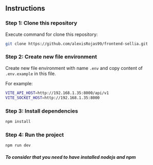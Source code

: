 ## Instructions

### Step 1: Clone this repository
Execute command for clone this repository:
```bash
git clone https://github.com/alexisRojas99/frontend-sellia.git
```
### Step 2: Create new file environment
Create new file environment with name `.env` and copy content of `.env.example` in this file.  

For example:
```bash 
VITE_API_HOST=http://192.168.1.35:8000/api/v1  
VITE_SOCKET_HOST=http://192.168.1.35:8000
```

### Step 3: Install dependencies
```bash
npm install
```
### Step 4: Run the project
```bash
npm run dev
```

##### To consider that you need to have installed nodejs and npm